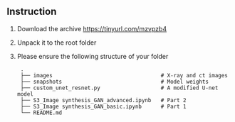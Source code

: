 ## Instruction

1. Download the archive https://tinyurl.com/mzvpzb4
2. Unpack it to the root folder
3. Please ensure the following structure of your folder

        .
        ├── images                                  # X-ray and ct images
        ├── snapshots                               # Model weights
        ├── custom_unet_resnet.py                   # A modified U-net model
        ├── S3_Image synthesis_GAN_advanced.ipynb   # Part 2
        ├── S3_Image synthesis_GAN_basic.ipynb      # Part 1
        └── README.md          
    